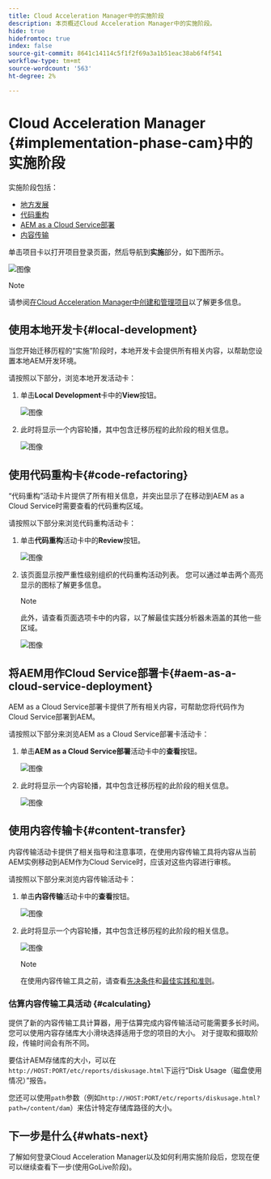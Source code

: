 ```yaml
---
title: Cloud Acceleration Manager中的实施阶段
description: 本页概述Cloud Acceleration Manager中的实施阶段。
hide: true
hidefromtoc: true
index: false
source-git-commit: 8641c14114c5f1f2f69a3a1b51eac38ab6f4f541
workflow-type: tm+mt
source-wordcount: '563'
ht-degree: 2%

---
```



# Cloud Acceleration Manager {#implementation-phase-cam}中的实施阶段

实施阶段包括：

* [地方发展](#local-development)
* [代码重构](#code-refactoring)
* [AEM as a Cloud Service部署](#aem-as-a-cloud-service-deployment)
* [内容传输](#content-transfer)


单击项目卡以打开项目登录页面，然后导航到&#x200B;**实施**&#x200B;部分，如下图所示。

![图像](/help/move-to-cloud-service/cloud-acceleration-manager/assets/implementation-1.png)

>[!NOTE]
>请参阅[在Cloud Acceleration Manager中创建和管理项目](/help/move-to-cloud-service/cloud-acceleration-manager/using-cam/getting-started-cam.md)以了解更多信息。


## 使用本地开发卡{#local-development}

当您开始迁移历程的“实施”阶段时，本地开发卡会提供所有相关内容，以帮助您设置本地AEM开发环境。

请按照以下部分，浏览本地开发活动卡：

1. 单击&#x200B;**Local Development**&#x200B;卡中的&#x200B;**View**&#x200B;按钮。

   ![图像](/help/move-to-cloud-service/cloud-acceleration-manager/assets/implementation-2.png)

1. 此时将显示一个内容轮播，其中包含迁移历程的此阶段的相关信息。

   ![图像](/help/move-to-cloud-service/cloud-acceleration-manager/assets/implementation-3.png)


## 使用代码重构卡{#code-refactoring}

“代码重构”活动卡片提供了所有相关信息，并突出显示了在移动到AEM as a Cloud Service时需要查看的代码重构区域。

请按照以下部分来浏览代码重构活动卡：

1. 单击&#x200B;**代码重构**&#x200B;活动卡中的&#x200B;**Review**&#x200B;按钮。

   ![图像](/help/move-to-cloud-service/cloud-acceleration-manager/assets/implementation-4.png)

1. 该页面显示按严重性级别组织的代码重构活动列表。 您可以通过单击两个高亮显示的图标了解更多信息。

   >[!NOTE]
   >此外，请查看页面选项卡中的内容，以了解最佳实践分析器未涵盖的其他一些区域。

   ![图像](/help/move-to-cloud-service/cloud-acceleration-manager/assets/readiness-5.png)


## 将AEM用作Cloud Service部署卡{#aem-as-a-cloud-service-deployment}

AEM as a Cloud Service部署卡提供了所有相关内容，可帮助您将代码作为Cloud Service部署到AEM。

请按照以下部分来浏览AEM as a Cloud Service部署卡活动卡：

1. 单击&#x200B;**AEM as a Cloud Service部署**&#x200B;活动卡中的&#x200B;**查看**&#x200B;按钮。

   ![图像](/help/move-to-cloud-service/cloud-acceleration-manager/assets/implementation-6.png)

1. 此时将显示一个内容轮播，其中包含迁移历程的此阶段的相关信息。

   ![图像](/help/move-to-cloud-service/cloud-acceleration-manager/assets/implementation-7.png)


## 使用内容传输卡{#content-transfer}

内容传输活动卡提供了相关指导和注意事项，在使用内容传输工具将内容从当前AEM实例移动到AEM作为Cloud Service时，应该对这些内容进行审核。

请按照以下部分来浏览内容传输活动卡：

1. 单击&#x200B;**内容传输**&#x200B;活动卡中的&#x200B;**查看**&#x200B;按钮。

   ![图像](/help/move-to-cloud-service/cloud-acceleration-manager/assets/implementation-8.png)

1. 此时将显示一个内容轮播，其中包含迁移历程的此阶段的相关信息。

   ![图像](/help/move-to-cloud-service/cloud-acceleration-manager/assets/implementation-9.png)

   >[!NOTE]
   >在使用内容传输工具之前，请查看[先决条件](https://experienceleague.adobe.com/docs/experience-manager-cloud-service/moving/cloud-migration/content-transfer-tool/prerequisites-content-transfer-tool.html?lang=en)和[最佳实践和准则](https://experienceleague.adobe.com/docs/experience-manager-cloud-service/moving/cloud-migration/content-transfer-tool/overview-content-transfer-tool.html?lang=en)。

### 估算内容传输工具活动 {#calculating}

提供了新的内容传输工具计算器，用于估算完成内容传输活动可能需要多长时间。 您可以使用内容存储库大小滑块选择适用于您的项目的大小。 对于提取和摄取阶段，传输时间会有所不同。

要估计AEM存储库的大小，可以在`http://HOST:PORT/etc/reports/diskusage.html`下运行“Disk Usage（磁盘使用情况）”报告。

您还可以使用`path`参数（例如`http://HOST:PORT/etc/reports/diskusage.html?path=/content/dam`）来估计特定存储库路径的大小。

## 下一步是什么{#whats-next}

了解如何登录Cloud Acceleration Manager以及如何利用实施阶段后，您现在便可以继续查看下一步(使用GoLive阶段)。

